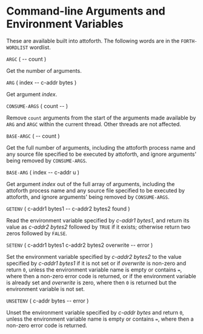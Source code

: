# Command-line Arguments and Environment Variables

These are available built into attoforth. The following words are in the `FORTH-WORDLIST` wordlist.

`ARGC` ( -- count )

Get the number of arguments.

`ARG` ( index -- c-addr bytes )

Get argument *index*.

`CONSUME-ARGS` ( count -- )

Remove `count` arguments from the start of the arguments made available by `ARG` and `ARGC` within the current thread. Other threads are not affected.

`BASE-ARGC` ( -- count )

Get the full number of arguments, including the attoforth process name and any source file specified to be executed by attoforth, and ignore arguments' being removed by `CONSUME-ARGS`.

`BASE-ARG` ( index -- c-addr u )

Get argument *index* out of the full array of arguments, including the attoforth process name and any source file specified to be executed by attoforth, and ignore arguments' being removed by `CONSUME-ARGS`.

`GETENV` ( c-addr1 bytes1 -- c-addr2 bytes2 found )

Read the environment variable specified by *c-addr1 bytes1*, and return its value as *c-addr2 bytes2* followed by `TRUE` if it exists; otherwise return two zeros followed by `FALSE`.

`SETENV` ( c-addr1 bytes1 c-addr2 bytes2 overwrite -- error )

Set the environment variable specified by *c-addr2 bytes2* to the value specified by *c-addr1 bytes1* if it is not set or if *overwrite* is non-zero and return `0`, unless the environment variable name is empty or contains `=`, where then a non-zero error code is returned, or if the environment variable is already set and *overwrite* is zero, where then `0` is returned but the environment variable is not set.

`UNSETENV` ( c-addr bytes -- error )

Unset the environment variable specified by *c-addr bytes* and return `0`, unless the environment variable name is empty or contains `=`, where then a non-zero error code is returned.
